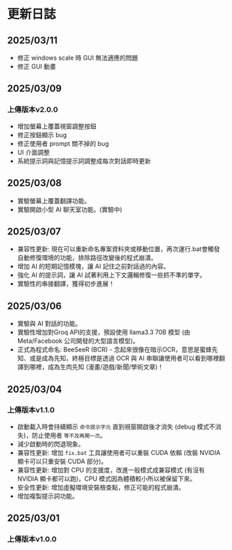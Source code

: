 # 更新日誌
## 2025/03/11
- 修正 windows scale 時 GUI 無法適應的問題
- 修正 GUI 動畫

## 2025/03/09
### **上傳版本v2.0.0**
- 增加螢幕上覆蓋視窗調整按鈕
- 修正按鈕顯示 bug
- 修正使用者 prompt 關不掉的 bug
- UI 介面調整
- 系統提示詞與記憶提示詞調整成每次對話即時更新

## 2025/03/08
- 實驗螢幕上覆蓋翻譯功能。
- 實驗開啟小型 AI 聊天室功能。(實驗中)

## 2025/03/07
- 兼容性更新: 現在可以重新命名專案資料夾或移動位置，再次運行.bat會觸發自動修復環境的功能，排除路徑改變後的程式崩潰。
- 增加 AI 的短期記憶模塊，讓 AI 記住之前對話過的內容。
- 強化 AI 的提示詞，讓 AI 試著利用上下文邏輯修復一些抓不準的單字。
- 實驗性的串接翻譯，獲得初步進展！

## 2025/03/06
- 實驗與 AI 對話的功能。
- 實驗性增加對Groq API的支援，預設使用 llama3.3 70B 模型 (由 Meta/Facebook 公司開發的大型語言模型)。
- 正式為程式命名: BeeSeeR (BCR) - 念起來很像在暗示OCR，意思是蜜蜂先知、或是成為先知，終極目標是透過 OCR 與 AI 串聯讓使用者可以看到哪裡翻譯到哪裡，成為生肉先知 (漫畫/遊戲/新聞/學術文章)！

## 2025/03/04
### **上傳版本v1.1.0**
- 啟動載入時會持續顯示 `命令提示字元` 直到視窗開啟後才消失 (debug 模式不消失)，防止使用者 `等不及再開一次`。
- 減少啟動時的閃退現象。
- 兼容性更新: 增加 `fix.bat` 工具讓使用者可以重裝 CUDA 依賴 (改裝 NVIDIA 顯卡可以只重安裝 CUDA 部分)。
- 兼容性更新: 增加對 CPU 的支援度，改進一般模式成兼容模式 (有沒有 NVIDIA 顯卡都可以跑)，CPU 模式因為體積較小所以被保留下來。
- 安全性更新: 增加虛擬環境安裝檢查點，修正可能的程式崩潰。
- 增加複製提示詞功能。

## 2025/03/01
### **上傳版本v1.0.0**
